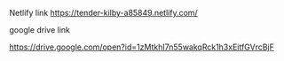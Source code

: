 Netlify link
https://tender-kilby-a85849.netlify.com/

google drive link

https://drive.google.com/open?id=1zMtkhI7n55wakqRck1h3xEitfGVrcBjF